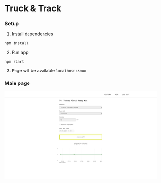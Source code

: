 # Truck & Track

### Setup

1. Install dependencies
```
npm install
```

2. Run app
```
npm start
```

3. Page will be available `localhost:3000`

### Main page

![page](docs/img/front.jpg)
